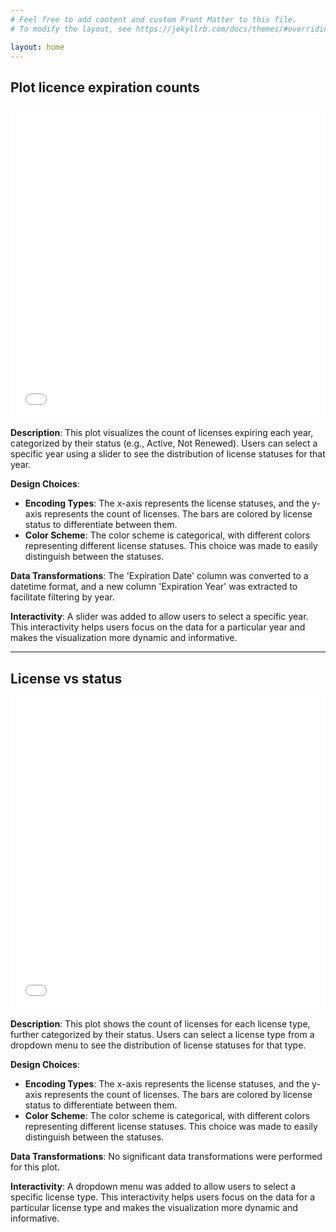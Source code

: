 ```yaml
---
# Feel free to add content and custom Front Matter to this file.
# To modify the layout, see https://jekyllrb.com/docs/themes/#overriding-theme-defaults

layout: home
---
```


## Plot licence expiration counts

<iframe src="bar_plot.html" width="100%" height="500" frameborder="0"></iframe>

**Description**:
This plot visualizes the count of licenses expiring each year, categorized by their status (e.g., Active, Not Renewed). Users can select a specific year using a slider to see the distribution of license statuses for that year.

**Design Choices**:

- **Encoding Types**: The x-axis represents the license statuses, and the y-axis represents the count of licenses. The bars are colored by license status to differentiate between them.
- **Color Scheme**: The color scheme is categorical, with different colors representing different license statuses. This choice was made to easily distinguish between the statuses.

**Data Transformations**:
The 'Expiration Date' column was converted to a datetime format, and a new column 'Expiration Year' was extracted to facilitate filtering by year.

**Interactivity**:
A slider was added to allow users to select a specific year. This interactivity helps users focus on the data for a particular year and makes the visualization more dynamic and informative.

---

## License vs status

<iframe src="licenseVsStatus.html" width="100%" height="500" frameborder="0"></iframe>

**Description**:
This plot shows the count of licenses for each license type, further categorized by their status. Users can select a license type from a dropdown menu to see the distribution of license statuses for that type.

**Design Choices**:

- **Encoding Types**: The x-axis represents the license statuses, and the y-axis represents the count of licenses. The bars are colored by license status to differentiate between them.
- **Color Scheme**: The color scheme is categorical, with different colors representing different license statuses. This choice was made to easily distinguish between the statuses.

**Data Transformations**:
No significant data transformations were performed for this plot.

**Interactivity**:
A dropdown menu was added to allow users to select a specific license type. This interactivity helps users focus on the data for a particular license type and makes the visualization more dynamic and informative.
